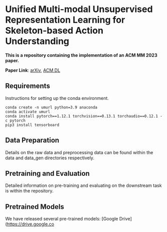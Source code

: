 # Unified Multi-modal Unsupervised Representation Learning for Skeleton-based Action Understanding

**This is a repository containing the implementation of an ACM MM 2023 paper.**

**Paper Link**: [arXiv](https://arxiv.org/abs/2311.03106), [ACM DL](https://dl.acm.org/doi/10.1145/3581783.3612449)

## Requirements

Instructions for setting up the conda environment. 
```
conda create -n umurl python=3.9 anaconda
conda activate umurl
conda install pytorch==1.12.1 torchvision==0.13.1 torchaudio==0.12.1 -c pytorch
pip3 install tensorboard
```

## Data Preparation

Details on the raw data and preprocessing data can be found within the data and data_gen directories respectively.

## Pretraining and Evaluation

Detailed information on pre-training and evaluating on the downstream task is within the repository.

## Pretrained Models

We have released several pre-trained models: [Google Drive](https://drive.google.co